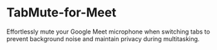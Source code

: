 # TabMute-for-Meet
Effortlessly mute your Google Meet microphone when switching tabs to prevent background noise and maintain privacy during multitasking.
